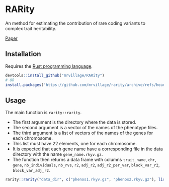 # RARity

An method for estimating the contribution of rare coding variants to complex trait heritability.

[Paper](https://www.nature.com/articles/s41467-024-45407-8)

## Installation

Requires the [Rust programming language](https://rust-lang.org).

```r
devtools::install_github("mrvillage/RARity")
# OR
install.packages("https://github.com/mrvillage/rarity/archive/refs/heads/master.tar.gz", repos=NULL) # use .zip for Windows
```

## Usage

The main function is `rarity::rarity`.
- The first argument is the directory where the data is stored.
- The second argument is a vector of the names of the phenotype files.
- The third argument is a list of vectors of the names of the genes for each chromosome.
 - This list must have 22 elements, one for each chromosome.
 - It is expected that each gene name have a corresponding file in the data directory with the name `gene_name.rkyv.gz`.
- The function then returns a data frame with columns `trait_name`, `chr`, `gene`, `nb_individuals`, `nb_rvs`, `r2`, `adj_r2`, `adj_r2_per_var`, `block_var_r2`, `block_var_adj_r2`.

```r
rarity::rarity("data_dir", c("phenos1.rkyv.gz", "phenos2.rkyv.gz"), list(c("chr1_gene1", "chr1_gene2"), c("chr2_gene1", "chr2_gene2"), ...))
```
